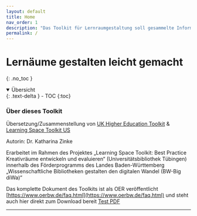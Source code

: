 ```yaml
---
layout: default
title: Home
nav_order: 1
description: "Das Toolkit für Lernraumgestaltung soll gesammelte Informationen zur Gestaltung für Lernräume in universitären Kontext zur Verfügung stellen um Praktiker zu unterstützen."
permalink: /
---
```


# Lernäume gestalten leicht gemacht
{: .no_toc }

<details open markdown="block">
  <summary>
    Übersicht
  </summary>
  {: .text-delta }
- TOC
{:toc}
</details>


### Über dieses Toolkit

Übersetzung/Zusammenstellung von [UK Higher Education Toolkit](https://www.ucisa.ac.uk/learningspace)  & [Learning Space Toolkit US](https://learningspacetoolkit.org)

Autorin: Dr. Katharina Zinke

Erarbeitet im Rahmen des Projektes „Learning Space Toolkit: Best Practice Kreativräume entwickeln und evaluieren“ (Universitätsbibliothek Tübingen) innerhalb des Förderprogramms des Landes Baden-Württemberg „Wissenschaftliche Bibliotheken gestalten den digitalen Wandel (BW-Big diWa)“

Das komplette Dokument des Toolkits ist als OER veröffentlicht [https://www.oerbw.de/faq.html](https://www.oerbw.de/faq.html) und steht auch hier direkt zum Download bereit [Test PDF](https://github.com/kzinke/Toolkit_wiki/files/7216515/Integration-Blueprint-Example.pdf)

***

